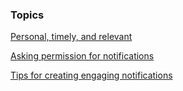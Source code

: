 




### Topics


  [Personal, timely, and relevant](/web/fundamentals/engage-and-retain/push-notifications/personal-timely-relevant?hl=en)

  [Asking permission for notifications](/web/fundamentals/engage-and-retain/push-notifications/asking-permission?hl=en)

  [Tips for creating engaging notifications](/web/fundamentals/engage-and-retain/push-notifications/create-a-great-notification?hl=en)


